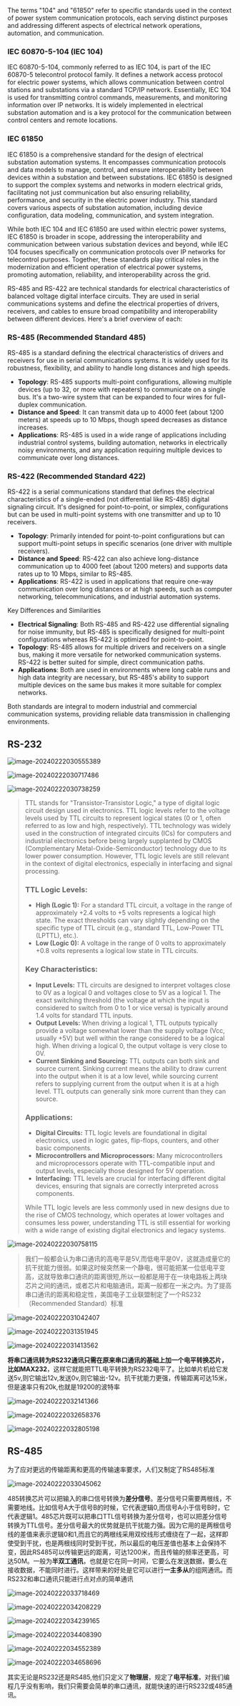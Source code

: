 The terms "104" and "61850" refer to specific standards used in the context of power system communication protocols, each serving distinct purposes and addressing different aspects of electrical network operations, automation, and communication.

### IEC 60870-5-104 (IEC 104)

IEC 60870-5-104, commonly referred to as IEC 104, is part of the IEC 60870-5 telecontrol protocol family. It defines a network access protocol for electric power systems, which allows communication between control stations and substations via a standard TCP/IP network. Essentially, IEC 104 is used for transmitting control commands, measurements, and monitoring information over IP networks. It is widely implemented in electrical substation automation and is a key protocol for the communication between control centers and remote locations.

### IEC 61850

IEC 61850 is a comprehensive standard for the design of electrical substation automation systems. It encompasses communication protocols and data models to manage, control, and ensure interoperability between devices within a substation and between substations. IEC 61850 is designed to support the complex systems and networks in modern electrical grids, facilitating not just communication but also ensuring reliability, performance, and security in the electric power industry. This standard covers various aspects of substation automation, including device configuration, data modeling, communication, and system integration.

While both IEC 104 and IEC 61850 are used within electric power systems, IEC 61850 is broader in scope, addressing the interoperability and communication between various substation devices and beyond, while IEC 104 focuses specifically on communication protocols over IP networks for telecontrol purposes. Together, these standards play critical roles in the modernization and efficient operation of electrical power systems, promoting automation, reliability, and interoperability across the grid.

RS-485 and RS-422 are technical standards for electrical characteristics of balanced voltage digital interface circuits. They are used in serial communications systems and define the electrical properties of drivers, receivers, and cables to ensure broad compatibility and interoperability between different devices. Here's a brief overview of each:

### RS-485 (Recommended Standard 485)
RS-485 is a standard defining the electrical characteristics of drivers and receivers for use in serial communications systems. It is widely used for its robustness, flexibility, and ability to handle long distances and high speeds.

- **Topology**: RS-485 supports multi-point configurations, allowing multiple devices (up to 32, or more with repeaters) to communicate on a single bus. It's a two-wire system that can be expanded to four wires for full-duplex communication.
- **Distance and Speed**: It can transmit data up to 4000 feet (about 1200 meters) at speeds up to 10 Mbps, though speed decreases as distance increases.
- **Applications**: RS-485 is used in a wide range of applications including industrial control systems, building automation, networks in electrically noisy environments, and any application requiring multiple devices to communicate over long distances.

### RS-422 (Recommended Standard 422)
RS-422 is a serial communications standard that defines the electrical characteristics of a single-ended (not differential like RS-485) digital signaling circuit. It's designed for point-to-point, or simplex, configurations but can be used in multi-point systems with one transmitter and up to 10 receivers.

- **Topology**: Primarily intended for point-to-point configurations but can support multi-point setups in specific scenarios (one driver with multiple receivers).
- **Distance and Speed**: RS-422 can also achieve long-distance communication up to 4000 feet (about 1200 meters) and supports data rates up to 10 Mbps, similar to RS-485.
- **Applications**: RS-422 is used in applications that require one-way communication over long distances or at high speeds, such as computer networking, telecommunications, and industrial automation systems.

Key Differences and Similarities

- **Electrical Signaling**: Both RS-485 and RS-422 use differential signaling for noise immunity, but RS-485 is specifically designed for multi-point configurations whereas RS-422 is optimized for point-to-point.
- **Topology**: RS-485 allows for multiple drivers and receivers on a single bus, making it more versatile for networked communication systems. RS-422 is better suited for simple, direct communication paths.
- **Applications**: Both are used in environments where long cable runs and high data integrity are necessary, but RS-485's ability to support multiple devices on the same bus makes it more suitable for complex networks.

Both standards are integral to modern industrial and commercial communication systems, providing reliable data transmission in challenging environments.

## RS-232

![image-20240222030555389](assets/image-20240222030555389.png)

![image-20240222030717486](assets/image-20240222030717486.png)

![image-20240222030738259](assets/image-20240222030738259.png)

> TTL stands for "Transistor-Transistor Logic," a type of digital logic circuit design used in electronics. TTL logic levels refer to the voltage levels used by TTL circuits to represent logical states (0 or 1, often referred to as low and high, respectively). TTL technology was widely used in the construction of integrated circuits (ICs) for computers and industrial electronics before being largely supplanted by CMOS (Complementary Metal-Oxide-Semiconductor) technology due to its lower power consumption. However, TTL logic levels are still relevant in the context of digital electronics, especially in interfacing and signal processing.
>
> ### TTL Logic Levels:
> - **High (Logic 1):** For a standard TTL circuit, a voltage in the range of approximately +2.4 volts to +5 volts represents a logical high state. The exact thresholds can vary slightly depending on the specific type of TTL circuit (e.g., standard TTL, Low-Power TTL (LPTTL), etc.).
> - **Low (Logic 0):** A voltage in the range of 0 volts to approximately +0.8 volts represents a logical low state in TTL circuits.
>
> ### Key Characteristics:
> - **Input Levels:** TTL circuits are designed to interpret voltages close to 0V as a logical 0 and voltages close to 5V as a logical 1. The exact switching threshold (the voltage at which the input is considered to switch from 0 to 1 or vice versa) is typically around 1.4 volts for standard TTL inputs.
> - **Output Levels:** When driving a logical 1, TTL outputs typically provide a voltage somewhat lower than the supply voltage (Vcc, usually +5V) but well within the range considered to be a logical high. When driving a logical 0, the output voltage is very close to 0V.
> - **Current Sinking and Sourcing:** TTL outputs can both sink and source current. Sinking current means the ability to draw current into the output when it is at a low level, while sourcing current refers to supplying current from the output when it is at a high level. TTL outputs can generally sink more current than they can source.
>
> ### Applications:
> - **Digital Circuits:** TTL logic levels are foundational in digital electronics, used in logic gates, flip-flops, counters, and other basic components.
> - **Microcontrollers and Microprocessors:** Many microcontrollers and microprocessors operate with TTL-compatible input and output levels, especially those designed for 5V operation.
> - **Interfacing:** TTL levels are crucial for interfacing different digital devices, ensuring that signals are correctly interpreted across components.
>
> While TTL logic levels are less commonly used in new designs due to the rise of CMOS technology, which operates at lower voltages and consumes less power, understanding TTL is still essential for working with a wide range of existing digital electronics and legacy systems.

![image-20240222030758115](assets/image-20240222030758115.png)

> 我们一般都会认为串口通讯的高电平是5V,而低电平是0V，这就造成量它的抗干扰能力很弱。如果这时候突然来一个静电，很可能把某一位低电平变高，这就导致串口通讯的距离很短,所以一般都是用于在一块电路板上两块芯片之间的通讯，或者芯片和电脑通讯，距离一般都在一米之内。为了提高串口通讯的距离和稳定性，美国电子工业联盟制定了一个RS232（Recommended Standard）标准

![image-20240222031042407](assets/image-20240222031042407.png)

![image-20240222031351945](assets/image-20240222031351945.png)

![image-20240222031413562](assets/image-20240222031413562.png)

**将串口通讯转为RS232通讯只需在原来串口通讯的基础上加一个电平转换芯片，比如MAX232**，这样它就能把TTL电平转换为RS232电平了。比如单片机给它发送5v,则它输出12v,发送0v,则它输出-12v。抗干扰能力更强，传输距离可达15米，但是速率只有20k,也就是19200的波特率

![image-20240222032141366](assets/image-20240222032141366.png)

![image-20240222032658376](assets/image-20240222032658376.png)

![image-20240222032805198](assets/image-20240222032805198.png)

## RS-485

为了应对更远的传输距离和更高的传输速率要求，人们又制定了RS485标准

![image-20240222033045062](assets/image-20240222033045062.png)

485转换芯片可以把输入的串口信号转换为**差分信号**。差分信号只需要两根线，不需要地线。比如信号A大于信号B的时候，它代表逻辑0,而信号A小于信号B时，它代表逻辑1。485芯片既可以把串口TTL信号转换为差分信号，也可以把差分信号转换为TTL信号。差分信号最大的优势就是抗干扰能力强。因为它用的是两根信号线的差值来表示逻辑0和1,而且它的两根线采用双绞线形式缠绕在了一起，这样即使受到干扰，也是两根线同时受到干扰，所以最后的电压差值也基本上会保持不变，因此RS485可以传输更远的距离，可达1200米，而且传输的频率还更高，可达50M。一般为**半双工通讯**，也就是它在同一时间，它要么在发送数据，要么在接收数据，不能同时进行。这样带来的好处是它可以进行**一主多从**的组网通讯。而RS232和串口通讯只能进行点对点的简单通讯

![image-20240222033718469](assets/image-20240222033718469.png)

![image-20240222034208229](assets/image-20240222034208229.png)

![image-20240222034239165](assets/image-20240222034239165.png)

![image-20240222034408390](assets/image-20240222034408390.png)

![image-20240222034552389](assets/image-20240222034552389.png)

![image-20240222034658696](assets/image-20240222034658696.png)

其实无论是RS232还是RS485,他们只定义了**物理层**，规定了**电平标准**，对我们编程几乎没有影响，我们只需要会简单的串口通讯，就能快速的进行RS232或485通讯。